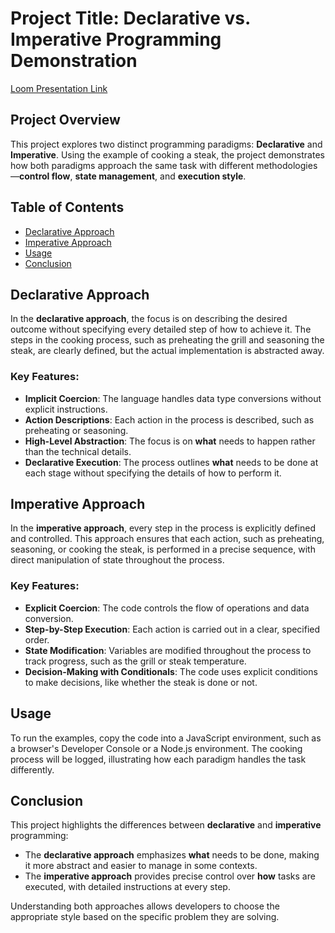 # Project Title: Declarative vs. Imperative Programming Demonstration

[Loom Presentation Link](https://www.loom.com/share/85549e8d2cb54237818b3b292e074870?sid=a529c18f-a29c-4b5b-803e-df18b0923d8e)

## Project Overview

This project explores two distinct programming paradigms: **Declarative** and **Imperative**. Using the example of cooking a steak, the project demonstrates how both paradigms approach the same task with different methodologies—**control flow**, **state management**, and **execution style**.

## Table of Contents

- [Declarative Approach](#declarative-approach)
- [Imperative Approach](#imperative-approach)
- [Usage](#usage)
- [Conclusion](#conclusion)

## Declarative Approach

In the **declarative approach**, the focus is on describing the desired outcome without specifying every detailed step of how to achieve it. The steps in the cooking process, such as preheating the grill and seasoning the steak, are clearly defined, but the actual implementation is abstracted away.

### Key Features:
- **Implicit Coercion**: The language handles data type conversions without explicit instructions.
- **Action Descriptions**: Each action in the process is described, such as preheating or seasoning.
- **High-Level Abstraction**: The focus is on **what** needs to happen rather than the technical details.
- **Declarative Execution**: The process outlines **what** needs to be done at each stage without specifying the details of how to perform it.

## Imperative Approach

In the **imperative approach**, every step in the process is explicitly defined and controlled. This approach ensures that each action, such as preheating, seasoning, or cooking the steak, is performed in a precise sequence, with direct manipulation of state throughout the process.

### Key Features:
- **Explicit Coercion**: The code controls the flow of operations and data conversion.
- **Step-by-Step Execution**: Each action is carried out in a clear, specified order.
- **State Modification**: Variables are modified throughout the process to track progress, such as the grill or steak temperature.
- **Decision-Making with Conditionals**: The code uses explicit conditions to make decisions, like whether the steak is done or not.

## Usage

To run the examples, copy the code into a JavaScript environment, such as a browser's Developer Console or a Node.js environment. The cooking process will be logged, illustrating how each paradigm handles the task differently.

## Conclusion

This project highlights the differences between **declarative** and **imperative** programming:

- The **declarative approach** emphasizes **what** needs to be done, making it more abstract and easier to manage in some contexts.
- The **imperative approach** provides precise control over **how** tasks are executed, with detailed instructions at every step.

Understanding both approaches allows developers to choose the appropriate style based on the specific problem they are solving.